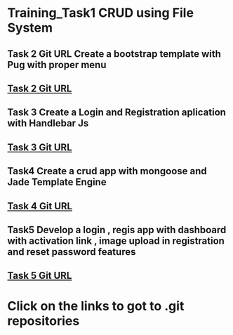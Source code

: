 # Training_Task1 CRUD using File System

## Task 2 Git URL Create a bootstrap template with Pug with proper menu 
## [Task 2 Git URL ](https://github.com/noman318/task2PUG.git)

## Task 3 Create a Login and Registration aplication with Handlebar Js
## [Task 3 Git URL ](https://github.com/noman318/TrainingTask4.git)

## Task4 Create a crud app with mongoose and Jade Template Engine 
## [Task 4 Git URL ](https://github.com/noman318/assesmentTask.git)

## Task5 Develop a login , regis app with dashboard with activation link , image upload in registration and reset password features
## [Task 5 Git URL ](https://github.com/noman318/task5RenderDeploy.git)

# Click on the links to got to .git repositories
